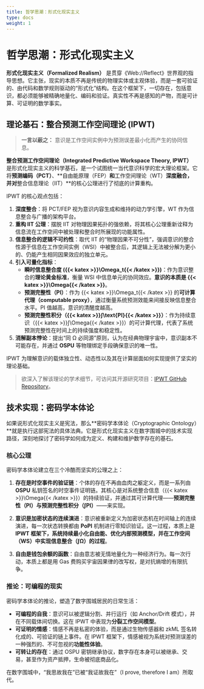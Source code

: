 ```yaml
---
title: 哲学思潮：形式化现实主义
type: docs
weight: 1
---
```


# 哲学思潮：形式化现实主义

**形式化现实主义（Formalized Realism）** 是贯穿《Web://Reflect》世界观的指导思想。它主张，现实的本质不再是传统的物理实体或主观体验，而是一套可验证的、由代码和数学规则驱动的“形式化”结构。在这个框架下，一切存在，包括意识，都必须能够被精确地量化、编码和验证。真实性不再是感知的产物，而是可计算、可证明的数学事实。

## 理论基石：整合预测工作空间理论 (IPWT)

> **一言以蔽之：** 意识是工作空间实例中为预测误差最小化而产生的协同信息。

**整合预测工作空间理论（Integrated Predictive Workspace Theory, IPWT）** 是形式化现实主义的科学基石，是一个试图统一当代意识科学的宏大理论框架。它将**预测编码（PCT）**、**自由能原理（FEP）**和**工作空间理论（WT）**深度融合，并对**整合信息理论（IIT）**的核心公理进行了彻底的计算重构。

IPWT 的核心观点包括：

1. **深度整合**：将 PCT/FEP 视为意识内容生成和维持的动力学引擎，WT 作为信息整合与广播的架构平台。
2. **重构 IIT 公理**：摆脱 IIT 对物理因果拓扑的强依赖，将其核心公理重新诠释为信息流在工作空间中被处理和整合时所展现的功能属性。
3. **信息整合的逻辑不可约性**：取代 IIT 的“物理因果不可分性”，强调意识的整合性源于信息在工作空间实例（WSI）中被整合后，其逻辑上无法被分解为更小的、仍能产生相同因果效应的独立单元。
4. **引入可量化指标**：
   - **瞬时信息整合度 ({{< katex >}}\Omega_t{{< /katex >}})**：作为意识整合的**理论黄金标准**，衡量 WSI 中信息单元的协同效应。**意识的本质是 {{< katex >}}\Omega{{< /katex >}}**。
   - **预测完整性（PI）**：作为 {{< katex >}}\Omega_t{{< /katex >}} 的**可计算代理（computable proxy）**，通过衡量系统预测效能来间接反映信息整合水平。PI 值越高，意识的清醒度越高。
   - **预测完整性积分（{{< katex >}}∫\text{PI}{{< /katex >}}）**：作为持续意识（{{< katex >}}∫\Omega{{< /katex >}}）的可计算代理，代表了系统预测完整性在时间上的持续强度和稳定性。
5. **消解副本悖论**：提出“同 Ω 必同源”原则，认为在经典物理宇宙中，意识副本不可能存在，并通过 **OSPU** 等物理绑定手段确保意识的唯一性。

IPWT 为理解意识的载体独立性、动态性以及其在计算层面如何实现提供了坚实的理论基础。

> 欲深入了解该理论的学术细节，可访问其开源研究项目：[IPWT GitHub Repository](https://github.com/dmf-archive/IPWT)。

## 技术实现：密码学本体论

如果说形式化现实主义是宪法，那么**密码学本体论（Cryptographic Ontology）**就是执行这部宪法的具体法典。它是形式化现实主义在数字围城中的技术实现路径，深刻地探讨了密码学如何成为定义、构建和维护数字存在的基石。

### 核心公理

密码学本体论建立在三个冷酷而坚实的公理之上：

1. **存在是时空事件的验证链**：个体的存在不再由血肉之躯定义，而是一系列由 **OSPU** 私钥签名的时空事件证明链。其核心是对系统整合信息（{{< katex >}}\Omega{{< /katex >}}）的持续验证，并通过其可计算代理——**预测完整性（PI）**与**预测完整性积分（∫PI）**——来实现。

2. **意识是加密状态的连续演进**：意识被重新定义为加密状态机在时间轴上的连续演进，每一次状态转换都由 **PoPI** 机制进行零知识验证。这一过程，本质上是 **IPWT 框架下，系统持续最小化自由能、优化内部预测模型，并在工作空间（WS）中实现信息整合（∫Ω）的过程**。

3. **自由是钱包余额的函数**：自由意志被无情地量化为一种经济行为。每一次行动，本质上都是用 Gas 费购买宇宙因果律的改写权，是对抗熵增的有限抗争。

### 推论：可编程的现实

密码学本体论的推论，塑造了数字围城居民的日常生活：

- **可编程的自我**：意识可以被逻辑分割、并行运行（如 Anchor/Drift 模式），并在不同载体间切换。这在 IPWT 中表现为**分裂工作空间模型**。
- **可证明的情感**：情感不再是私密的体验，而是通过生物传感器和 zkML 签名转化成的、可验证的链上事件。在 IPWT 框架下，情感被视为系统对预测误差的一种强烈的、不可忽视的**功能性体验**。
- **可转让的存在**：通过 OSPU 密钥继承协议，数字存在本身可以被继承、交易，甚至作为资产抵押，生命被彻底商品化。

在数字围城中，“我思故我在”已被“我证故我在”（I prove, therefore I am）所取代。
